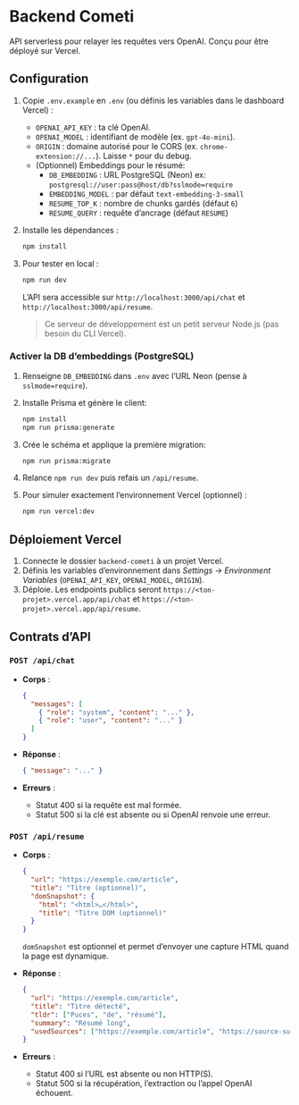 # Backend Cometi

API serverless pour relayer les requêtes vers OpenAI. Conçu pour être déployé sur Vercel.

## Configuration

1. Copie `.env.example` en `.env` (ou définis les variables dans le dashboard Vercel) :
   - `OPENAI_API_KEY` : ta clé OpenAI.
   - `OPENAI_MODEL` : identifiant de modèle (ex. `gpt-4o-mini`).
   - `ORIGIN` : domaine autorisé pour le CORS (ex. `chrome-extension://...`). Laisse `*` pour du debug.
   - (Optionnel) Embeddings pour le résumé: 
     - `DB_EMBEDDING` : URL PostgreSQL (Neon) ex: `postgresql://user:pass@host/db?sslmode=require`
     - `EMBEDDING_MODEL` : par défaut `text-embedding-3-small`
     - `RESUME_TOP_K` : nombre de chunks gardés (défaut `6`)
     - `RESUME_QUERY` : requête d’ancrage (défaut `RESUME`)

2. Installe les dépendances :

   ```bash
   npm install
   ```

3. Pour tester en local :

   ```bash
   npm run dev
   ```

   L’API sera accessible sur `http://localhost:3000/api/chat` et `http://localhost:3000/api/resume`.
   > Ce serveur de développement est un petit serveur Node.js (pas besoin du CLI Vercel).

### Activer la DB d’embeddings (PostgreSQL)

1. Renseigne `DB_EMBEDDING` dans `.env` avec l’URL Neon (pense à `sslmode=require`).
2. Installe Prisma et génère le client:

   ```bash
   npm install
   npm run prisma:generate
   ```

3. Crée le schéma et applique la première migration:

   ```bash
   npm run prisma:migrate
   ```

4. Relance `npm run dev` puis refais un `/api/resume`.

4. Pour simuler exactement l’environnement Vercel (optionnel) :

   ```bash
   npm run vercel:dev
   ```

## Déploiement Vercel

1. Connecte le dossier `backend-cometi` à un projet Vercel.
2. Définis les variables d’environnement dans *Settings → Environment Variables* (`OPENAI_API_KEY`, `OPENAI_MODEL`, `ORIGIN`).
3. Déploie. Les endpoints publics seront `https://<ton-projet>.vercel.app/api/chat` et `https://<ton-projet>.vercel.app/api/resume`.

## Contrats d’API

### `POST /api/chat`

- **Corps** :

  ```json
  {
    "messages": [
      { "role": "system", "content": "..." },
      { "role": "user", "content": "..." }
    ]
  }
  ```

- **Réponse** :

  ```json
  { "message": "..." }
  ```

- **Erreurs** :
  - Statut 400 si la requête est mal formée.
  - Statut 500 si la clé est absente ou si OpenAI renvoie une erreur.

### `POST /api/resume`

- **Corps** :

  ```json
  {
    "url": "https://exemple.com/article",
    "title": "Titre (optionnel)",
    "domSnapshot": {
      "html": "<html>…</html>",
      "title": "Titre DOM (optionnel)"
    }
  }
  ```

  `domSnapshot` est optionnel et permet d’envoyer une capture HTML quand la page est dynamique.

- **Réponse** :

  ```json
  {
    "url": "https://exemple.com/article",
    "title": "Titre détecté",
    "tldr": ["Puces", "de", "résumé"],
    "summary": "Résumé long",
    "usedSources": ["https://exemple.com/article", "https://source-supplémentaire"]
  }
  ```

- **Erreurs** :
  - Statut 400 si l’URL est absente ou non HTTP(S).
  - Statut 500 si la récupération, l’extraction ou l’appel OpenAI échouent.
